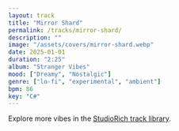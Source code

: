 ```yaml
---
layout: track
title: "Mirror Shard"
permalink: /tracks/mirror-shard/
description: ""
image: "/assets/covers/mirror-shard.webp"
date: 2025-01-01
duration: "2:25"
album: "Stranger Vibes"
mood: ["Dreamy", "Nostalgic"]
genre: ["lo-fi", "experimental", "ambient"]
bpm: 86
key: "C#"
---
```


Explore more vibes in the [StudioRich track library](/tracks/).
